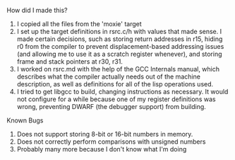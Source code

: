 How did I made this?

1. I copied all the files from the 'moxie' target
2. I set up the target definitions in rsrc.c/h with values that made sense.
	I made certain decisions, such as storing return addresses in r15, hiding
	r0 from the compiler to prevent displacement-based addressing issues (and
	allowing me to use it as a scratch register whenever), and storing frame
	and stack pointers at r30, r31.
3. I worked on rsrc.md with the help of the GCC Internals manual, which
	describes what the compiler actually needs out of the machine description,
	as well as definitions for all of the lisp operations used.
4. I tried to get libgcc to build, changing instructions as necessary. It would
	not configure for a while because one of my register definitions was wrong,
	preventing DWARF (the debugger support) from building.

Known Bugs

1. Does not support storing 8-bit or 16-bit numbers in memory.
2. Does not correctly perform comparisons with unsigned numbers
3. Probably many more because I don't know what I'm doing

